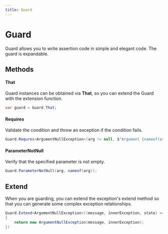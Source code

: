 ```yaml
---
title: Guard
---
```


# Guard

Guard allows you to write assertion code in simple and elegant code. The guard is expandable.

## Methods

#### That

Guard instances can be obtained via **That**, so you can extend the Guard with the extension function.

```csharp
var guard = Guard.That;
```

#### Requires

Validate the condition and throw an exception if the condition fails.

```csharp
Guard.Requres<ArgumentNullException>(arg != null, $"Argument {nameof(arg)} cannot be null.");
```

#### ParameterNotNull

Verify that the specified parameter is not empty.

```csharp
Guard.ParameterNotNull(arg, nameof(arg));
```

## Extend

When you are guarding, you can extend the exception's extend method so that you can generate some complex exception relationships.

```csharp
Guard.Extend<ArgumentNullException>((message, innerException, state) =>
{
    return new ArgumentNullException(message, innerException);
})
```
